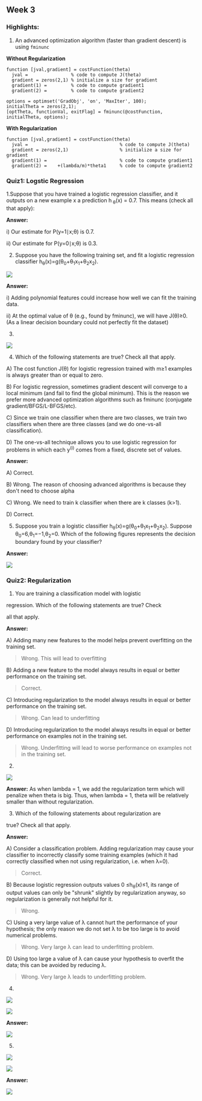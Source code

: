 ## Week 3

### Highlights:

1. An advanced optimization algorithm (faster than gradient descent) is using `fminunc`

**Without Regularization**
```
function [jval,gradient] = costFunction(theta)
  jval =                % code to compute J(theta)
  gradient = zeros(2,1) % initialize a size for gradient
  gradient(1) =         % code to compute gradient1
  gradient(2) =         % code to compute gradient2

options = optimset('GradObj', 'on', 'MaxIter', 100);
initialTheta = zeros(2,1);
[optTheta, functionVal, exitFlag] = fminunc(@costFunction, initialTheta, options);
```

**With Regularization**
```
function [jval,gradient] = costFunction(theta)
  jval =                                  % code to compute J(theta)
  gradient = zeros(2,1)                   % initialize a size for gradient
  gradient(1) =                           % code to compute gradient1
  gradient(2) =    +(lambda/m)*theta1     % code to compute gradient2
```

### Quiz1: Logstic Regression

1.Suppose that you have trained a logistic regression classifier, and it outputs on a new example x a prediction h<sub>
θ</sub>(x) = 0.7. This means (check all that apply):

**Answer:**

i) Our estimate for P(y=1∣x;θ) is 0.7.

ii) Our estimate for P(y=0∣x;θ) is 0.3.


2. Suppose you have the following training set, and fit a logistic regression classifier h<sub>θ</sub>(x)=g(θ<sub>0</sub>+θ<sub>1</sub>x<sub>1</sub>+θ<sub>2</sub>x<sub>2</sub>).







![](https://github.com/LiMengyang990726/Coursera-Machine-Learning/blob/master/Pictures/Week3Quiz1-2.png)

**Answer:**

i) Adding polynomial features could increase how well we can fit the training data.

ii) At the optimal value of θ (e.g., found by fminunc), we will have J(θ)≥0. (As a linear decision boundary could not perfectly fit the dataset)

3.


![](https://github.com/LiMengyang990726/Coursera-Machine-Learning/blob/master/Pictures/Week3Quiz1-3.png)

4. Which of the following statements are true? Check all that apply.

A) The cost function J(θ) for logistic regression trained with m≥1 examples is always greater than or equal to zero.

B) For logistic regression, sometimes gradient descent will converge to a local minimum (and fail to find the global minimum). This is the reason we prefer more advanced optimization algorithms such as fminunc (conjugate gradient/BFGS/L-BFGS/etc).

C) Since we train one classifier when there are two classes, we train two classifiers when there are three classes (and we do one-vs-all classification).

D) The one-vs-all technique allows you to use logistic regression for problems in which each y<sup>(i)</sup> comes from a fixed, discrete set of values.

**Answer:**

A) Correct.

B) Wrong. The reason of choosing advanced algorithms is because they don't need to choose alpha

C) Wrong. We need to train k classifier when there are k classes (k>1).

D) Correct.

5. Suppose you train a logistic classifier  h<sub>θ</sub>(x)=g(θ<sub>0</sub>+θ<sub>1</sub>x<sub>1</sub>+θ<sub>2</sub>x<sub>2</sub>).
Suppose θ<sub>0</sub>=6,θ<sub>1</sub>=−1,θ<sub>2</sub>=0. Which of the following figures represents the decision boundary found by your classifier?

**Answer:**



![](https://github.com/LiMengyang990726/Coursera-Machine-Learning/blob/master/Pictures/Week3Quiz1-5.png)
### Quiz2: Regularization

1. You are training a classification model with logistic

regression. Which of the following statements are true? Check

all that apply.

**Answer:**

A) Adding many new features to the model helps prevent overfitting on the training set.

> Wrong. This will lead to overfitting

B) Adding a new feature to the model always results in equal or better performance on the training set.

> Correct.

C) Introducing regularization to the model always results in equal or better performance on the training set.

> Wrong. Can lead to underfitting

D) Introducing regularization to the model always results in equal or better performance on examples not in the training set.

> Wrong. Underfitting will lead to worse performance on examples not in the training set.

2.


![](https://github.com/LiMengyang990726/Coursera-Machine-Learning/blob/master/Pictures/Week3Quiz2-2.png)

**Answer:** As when lambda = 1, we add the regularization term which will penalize when theta is big. Thus, when lambda = 1, theta will be relatively smaller than without regularization.

3. Which of the following statements about regularization are

true? Check all that apply.

**Answer:**

A) Consider a classification problem. Adding regularization may cause your classifier to incorrectly classify some training examples (which it had correctly classified when not using regularization, i.e. when λ=0).

> Correct.

B) Because logistic regression outputs values 0 ≤h<sub>θ</sub>(x)≤1, its range of output values can only be "shrunk" slightly by regularization anyway, so regularization is generally not helpful for it.

> Wrong.

C) Using a very large value of λ cannot hurt the performance of your hypothesis; the only reason we do not set λ to be too large is to avoid numerical problems.

> Wrong. Very large λ can lead to underfitting problem.

D) Using too large a value of λ can cause your hypothesis to overfit the data; this can be avoided by reducing λ.

> Wrong. Very large λ leads to underfitting problem.

4.


![](https://github.com/LiMengyang990726/Coursera-Machine-Learning/blob/master/Pictures/Week3Quiz2-4-1.png)

![](https://github.com/LiMengyang990726/Coursera-Machine-Learning/blob/master/Pictures/Week3Quiz2-4-2.png)

**Answer:**


![](https://github.com/LiMengyang990726/Coursera-Machine-Learning/blob/master/Pictures/Week3Quiz2-4-3.png)

5.


![](https://github.com/LiMengyang990726/Coursera-Machine-Learning/blob/master/Pictures/Week3Quiz2-5-1.png)

![](https://github.com/LiMengyang990726/Coursera-Machine-Learning/blob/master/Pictures/Week3Quiz2-5-2.png)

**Answer:**

![](https://github.com/LiMengyang990726/Coursera-Machine-Learning/blob/master/Pictures/Week3Quiz2-5-3.png)
